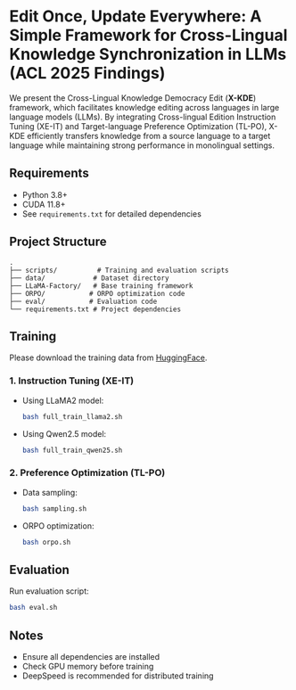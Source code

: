 # Edit Once, Update Everywhere: A Simple Framework for Cross-Lingual Knowledge Synchronization in LLMs (ACL 2025 Findings)
We present the Cross-Lingual Knowledge Democracy Edit (**X-KDE**) framework, which facilitates knowledge editing across languages in large language models (LLMs). 
By integrating Cross-lingual Edition Instruction Tuning (XE-IT) and Target-language Preference Optimization (TL-PO), X-KDE efficiently transfers knowledge from a source language to a target language while maintaining strong performance in monolingual settings. 


## Requirements
- Python 3.8+
- CUDA 11.8+
- See `requirements.txt` for detailed dependencies

## Project Structure

```
.
├── scripts/          # Training and evaluation scripts
├── data/            # Dataset directory
├── LLaMA-Factory/   # Base training framework
├── ORPO/           # ORPO optimization code
├── eval/           # Evaluation code
└── requirements.txt # Project dependencies
```

## Training
Please download the training data from [HuggingFace](https://huggingface.co/datasets/YukinoKaren/X_KDE_train_data).


### 1. Instruction Tuning (XE-IT)
- Using LLaMA2 model:
  ```bash
  bash full_train_llama2.sh
  ```
- Using Qwen2.5 model:
  ```bash
  bash full_train_qwen25.sh
  ```

### 2. Preference Optimization (TL-PO)
- Data sampling:
  ```bash
  bash sampling.sh
  ```
- ORPO optimization:
  ```bash
  bash orpo.sh
  ```

## Evaluation

Run evaluation script:
```bash
bash eval.sh
```

## Notes

- Ensure all dependencies are installed
- Check GPU memory before training
- DeepSpeed is recommended for distributed training